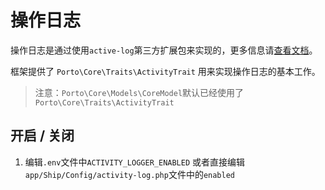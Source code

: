 # 操作日志

操作日志是通过使用`active-log`第三方扩展包来实现的，更多信息请[查看文档](https://docs.spatie.be/laravel-activitylog/v3/introduction/)。

框架提供了 `Porto\Core\Traits\ActivityTrait` 用来实现操作日志的基本工作。

> 注意：`Porto\Core\Models\CoreModel`默认已经使用了`Porto\Core\Traits\ActivityTrait`

## 开启 / 关闭
1. 编辑`.env`文件中`ACTIVITY_LOGGER_ENABLED` 或者直接编辑`app/Ship/Config/activity-log.php`文件中的`enabled`
